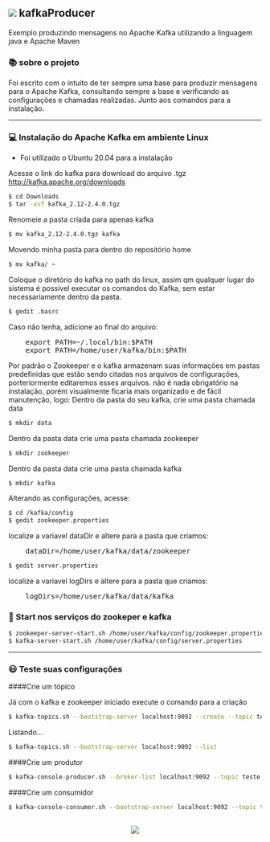 

## <img src="https://ik.imagekit.io/cleber/kafka_axstshSXM.png"> kafkaProducer
Exemplo produzindo mensagens no Apache Kafka utilizando a linguagem java e Apache Maven 

### :books: sobre o projeto

Foi escrito com o intuito de ter sempre uma base para produzir mensagens para o Apache Kafka, consultando sempre a base e  verificando as configurações e chamadas realizadas. Junto aos comandos para a instalação.

---
### :computer: Instalação do Apache Kafka em ambiente Linux
- Foi utilizado o Ubuntu 20.04 para a instalação

Acesse o link do kafka para download do arquivo .tgz
<http://kafka.apache.org/downloads>


```sh 
$ cd Downloads
$ tar -xvf kafka_2.12-2.4.0.tgz
```

Renomeie a pasta criada para apenas kafka

```sh
$ mv kafka_2.12-2.4.0.tgz kafka
```

Movendo minha pasta para dentro do repositório home

```sh
$ mv kafka/ ~
```

Coloque o diretório do kafka no path do linux, assim qm qualquer lugar do sistema é possivel executar os comandos do Kafka, sem estar necessariamente dentro da pasta.

```sh
$ gedit .basrc
```

Caso não tenha, adicione ao final do arquivo:
<pre>
    export PATH=~/.local/bin:$PATH
    export PATH=/home/user/kafka/bin:$PATH
</pre>

Por padrão o Zookeeper e o kafka armazenam suas informações em pastas predefinidas que estão sendo citadas nos arquivos de configurações, porteriormente editaremos esses arquivos. não é nada obrigatório na instalação, porém visualmente ficaria mais organizado e de fácil manutenção, logo:
Dentro da pasta do seu kafka, crie uma pasta chamada data

```sh
$ mkdir data
```

Dentro da pasta data crie uma pasta chamada zookeeper 

```sh
$ mkdir zookeeper
```

Dentro da pasta data crie uma pasta chamada kafka

```sh
$ mkdir kafka
```

Alterando as configurações, acesse:
```sh 
$ cd /kafka/config
$ gedit zookeeper.properties
```

localize a variavel dataDir e altere para a pasta que criamos:
<pre>
    dataDir=/home/user/kafka/data/zookeeper
</pre>

```sh
$ gedit server.properties
```

localize a variavel logDirs e altere para a pasta que criamos:
<pre>
    logDirs=/home/user/kafka/data/kafka
</pre>


### :rocket: Start nos serviços do zookeper e kafka

```sh
$ zookeeper-server-start.sh /home/user/kafka/config/zookeeper.properties
$ kafka-server-start.sh /home/user/kafka/config/server.properties
```
---
### :smiley: Teste suas configurações

####Crie um tópico

Já com o kafka e zookeeper iniciado execute o comando para a criação
```sh
$ kafka-topics.sh --bootstrap-server localhost:9092 --create --topic teste
```
Listando...
```sh
$ kafka-topics.sh --bootstrap-server localhost:9092 --list
```

####Crie um produtor
```sh
$ kafka-console-producer.sh --broker-list localhost:9092 --topic teste
```
####Crie um consumidor
```sh
$ kafka-console-consumer.sh --bootstrap-server localhost:9092 --topic teste
```

<h2 align="center">
    <img src="https://ik.imagekit.io/cleber/kafka_4ZR7N_Zxxu.gif">
</h2>

